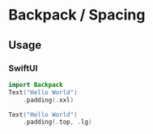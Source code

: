 # Backpack / Spacing

## Usage

### SwiftUI

```swift
import Backpack
Text("Hello World")
    .padding(.xxl)

Text("Hello World")
    .padding(.top, .lg)
```
